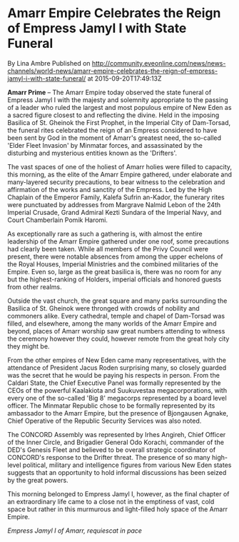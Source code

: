 # Amarr Empire Celebrates the Reign of Empress Jamyl I with State Funeral
By Lina Ambre
Published on http://community.eveonline.com/news/news-channels/world-news/amarr-empire-celebrates-the-reign-of-empress-jamyl-i-with-state-funeral/ at 2015-09-20T17:49:13Z

 **Amarr Prime** – The Amarr Empire today observed the state funeral of Empress Jamyl I with the majesty and solemnity appropriate to the passing of a leader who ruled the largest and most populous empire of New Eden as a sacred figure closest to and reflecting the divine. Held in the imposing Basilica of St. Gheinok the First Prophet, in the Imperial City of Dam-Torsad, the funeral rites celebrated the reign of an Empress considered to have been sent by God in the moment of Amarr's greatest need, the so-called 'Elder Fleet Invasion' by Minmatar forces, and assassinated by the disturbing and mysterious entities known as the 'Drifters'.

The vast spaces of one of the holiest of Amarr holies were filled to capacity, this morning, as the elite of the Amarr Empire gathered, under elaborate and many-layered security precautions, to bear witness to the celebration and affirmation of the works and sanctity of the Empress. Led by the High Chaplain of the Emperor Family, Kalefa Sufrin an-Kador, the funerary rites were punctuated by addresses from Margrave Nalmid Lebon of the 24th Imperial Crusade, Grand Admiral Kezti Sundara of the Imperial Navy, and Court Chamberlain Pomik Haromi.

As exceptionally rare as such a gathering is, with almost the entire leadership of the Amarr Empire gathered under one roof, some precautions had clearly been taken. While all members of the Privy Council were present, there were notable absences from among the upper echelons of the Royal Houses, Imperial Ministries and the combined militaries of the Empire. Even so, large as the great basilica is, there was no room for any but the highest-ranking of Holders, imperial officials and honored guests from other realms.

Outside the vast church, the great square and many parks surrounding the Basilica of St. Gheinok were thronged with crowds of nobility and commoners alike. Every cathedral, temple and chapel of Dam-Torsad was filled, and elsewhere, among the many worlds of the Amarr Empire and beyond, places of Amarr worship saw great numbers attending to witness the ceremony however they could, however remote from the great holy city they might be.

From the other empires of New Eden came many representatives, with the attendance of President Jacus Roden surprising many, so closely guarded was the secret that he would be paying his respects in person. From the Caldari State, the Chief Executive Panel was formally represented by the CEOs of the powerful Kaalakiota and Suukuvestaa megacorporations, with every one of the so-called 'Big 8' megacorps represented by a board level officer. The Minmatar Republic chose to be formally represented by its ambassador to the Amarr Empire, but the presence of Bjongausen Agnake, Chief Operative of the Republic Security Services was also noted.

The CONCORD Assembly was represented by Irhes Angireh, Chief Officer of the Inner Circle, and Brigadier General Odo Korachi, commander of the DED's Genesis Fleet and believed to be overall strategic coordinator of CONCORD's response to the Drifter threat. The presence of so many high-level political, military and intelligence figures from various New Eden states suggests that an opportunity to hold informal discussions has been seized by the great powers.

This morning belonged to Empress Jamyl I, however, as the final chapter of an extraordinary life came to a close not in the emptiness of vast, cold space but rather in this murmurous and light-filled holy space of the Amarr Empire.

_Empress Jamyl I of Amarr, requiescat in pace_

